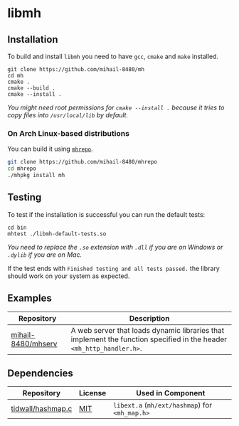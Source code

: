 # libmh

## Installation

To build and install `libmh` you need to have `gcc`, `cmake` and `make` installed.

```shell
git clone https://github.com/mihail-8480/mh
cd mh
cmake .
cmake --build .
cmake --install .
```

*You might need root permissions for `cmake --install .` because it tries to copy files into `/usr/local/lib` by
default.*

### On Arch Linux-based distributions
You can build it using [`mhrepo`](https://github.com/mihail-8480/mhrepo).
```sh
git clone https://github.com/mihail-8480/mhrepo
cd mhrepo
./mhpkg install mh
```

## Testing

To test if the installation is successful you can run the default tests:

```shell
cd bin
mhtest ./libmh-default-tests.so
```

*You need to replace the `.so` extension with `.dll` if you are on Windows or `.dylib` if you are on Mac.*

If the test ends with `Finished testing and all tests passed.` the library should work on your system as expected.

## Examples

| Repository | Description |
| --- | --- |
| [mihail-8480/mhserv](https://github.com/mihail-8480/mhserv) | A web server that loads dynamic libraries that implement the function specified in the header `<mh_http_handler.h>`. |

## Dependencies

| Repository | License | Used in Component |
| --- | --- | --- |
| [tidwall/hashmap.c](https://github.com/tidwall/hashmap.c)| [MIT](https://github.com/tidwall/hashmap.c/blob/master/LICENSE) | `libext.a` (`mh/ext/hashmap`) for `<mh_map.h>` |
